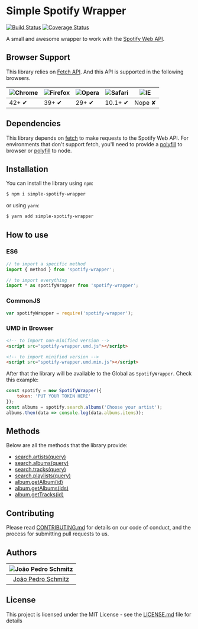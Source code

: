 # Simple Spotify Wrapper

[![Build Status](https://travis-ci.org/jpedroschmitz/spotify-wrapper.svg?branch=master)](https://travis-ci.org/jpedroschmitz/spotify-wrapper) [![Coverage Status](https://coveralls.io/repos/github/jpedroschmitz/spotify-wrapper/badge.svg?branch=master)](https://coveralls.io/github/jpedroschmitz/spotify-wrapper?branch=master)

A small and awesome wrapper to work with the [Spotify Web API](https://developer.spotify.com/documentation/web-api/).

## Browser Support

This library relies on [Fetch API](https://fetch.spec.whatwg.org/). And this API is supported in the following browsers.

![Chrome](https://cloud.githubusercontent.com/assets/398893/3528328/23bc7bc4-078e-11e4-8752-ba2809bf5cce.png) | ![Firefox](https://cloud.githubusercontent.com/assets/398893/3528329/26283ab0-078e-11e4-84d4-db2cf1009953.png) | ![Opera](https://cloud.githubusercontent.com/assets/398893/3528330/27ec9fa8-078e-11e4-95cb-709fd11dac16.png) | ![Safari](https://cloud.githubusercontent.com/assets/398893/3528331/29df8618-078e-11e4-8e3e-ed8ac738693f.png) | ![IE](https://cloud.githubusercontent.com/assets/398893/3528325/20373e76-078e-11e4-8e3a-1cb86cf506f0.png) |
--- | --- | --- | --- | --- |
42+ ✔ | 39+ ✔ | 29+ ✔ | 10.1+ ✔ | Nope ✘ |

## Dependencies

This library depends on [fetch](https://fetch.spec.whatwg.org/) to make requests to the Spotify Web API. For environments that don't support fetch, you'll need to provide a [polyfill](https://github.com/github/fetch) to browser or [polyfill](https://github.com/bitinn/node-fetch) to node.

## Installation

You can install the library using `npm`:

```sh
$ npm i simple-spotify-wrapper
```

or using `yarn`:

```sh
$ yarn add simple-spotify-wrapper
```

## How to use

### ES6

```js
// to import a specific method
import { method } from 'spotify-wrapper';

// to import everything
import * as spotifyWrapper from 'spotify-wrapper';
```

### CommonJS

```js
var spotifyWrapper = require('spotify-wrapper');
```

### UMD in Browser

```html
<!-- to import non-minified version -->
<script src="spotify-wrapper.umd.js"></script>

<!-- to import minified version -->
<script src="spotify-wrapper.umd.min.js"></script>
```

After that the library will be available to the Global as `SpotifyWrapper`. Check this example:

```js
const spotify = new SpotifyWrapper({
    token: 'PUT YOUR TOKEN HERE'
});
const albums = spotify.search.albums('Choose your artist');
albums.then(data => console.log(data.albums.items));
```

## Methods

Below are all the methods that the library provide:

- [search.artists(query)]()
- [search.albums(query)]()
- [search.tracks(query)]()
- [search.playlists(query)]()
- [album.getAlbum(id)]()
- [album.getAlbums(ids)]()
- [album.getTracks(id)]()

<!-- ### searchAlbums(query)

> Search for informations about ALbums with provided query. Test in [Spotify Web Console](https://developer.spotify.com/web-api/console/get-search-item/) with type defined as *album*.

**Arguments**

| Argument | Type    | Options           |
|----------|---------|-------------------|
|`query`   |*string* | 'Any search query'| -->


<!-- **Example**

```js
searchAlbums('Incubus')
  .then(data => {
    // do what you want with the data
  })
```

#### [⇯ go back](#methods) -->

## Contributing

Please read [CONTRIBUTING.md](https://gist.github.com/PurpleBooth/b24679402957c63ec426) for details on our code of conduct, and the process for submitting pull requests to us.

## Authors

| ![João Pedro Schmitz](https://avatars2.githubusercontent.com/u/26466516?v=3&s=150)|
|:---------------------:|
|  [João Pedro Schmitz](https://github.com/willianjusten/)   |

## License

This project is licensed under the MIT License - see the [LICENSE.md](LICENSE.md) file for details
